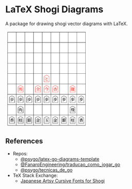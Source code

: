# LaTeX Shogi Diagrams

A package for drawing shogi vector diagrams with LaTeX.

<div style="display: inline-flex">
  <img src="assets/sample_1.png" height="300px" alt="Sample 1" />
</div>

## References

- Repos:
  - [@psygo/latex-go-diagrams-template](https://github.com/psygo/latex-go-diagrams-template)
  - [@FanaroEngineering/traducao_como_jogar_go](https://github.com/FanaroEngineering/traducao_como_jogar_go)
  - [@psygo/tecnicas_de_go](https://github.com/psygo/tecnicas_de_go)
- TeX Stack Exchange:
  - [Japanese Artsy Cursive Fonts for Shogi](https://tex.stackexchange.com/q/730168/64441)
